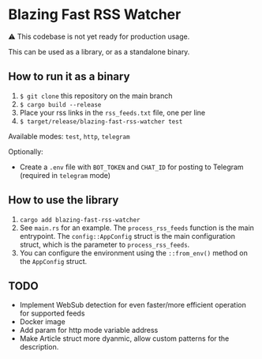 # Blazing Fast RSS Watcher

⚠️ This codebase is not yet ready for production usage.

This can be used as a library, or as a standalone binary.

## How to run it as a binary

1. `$ git clone` this repository on the main branch
2. `$ cargo build --release`
3. Place your rss links in the `rss_feeds.txt` file, one per line
4. `$ target/release/blazing-fast-rss-watcher test`

Available modes: `test`, `http`, `telegram`

Optionally:

- Create a `.env` file with `BOT_TOKEN` and `CHAT_ID` for posting to Telegram (required in `telegram` mode)

## How to use the library

1. `cargo add blazing-fast-rss-watcher`
2. See `main.rs` for an example. The `process_rss_feeds` function is the main entrypoint. The `config::AppConfig` struct is the main configuration struct, which is the parameter to `process_rss_feeds`.
3. You can configure the environment using the `::from_env()` method on the `AppConfig` struct.

## TODO

- Implement WebSub detection for even faster/more efficient operation for supported feeds
- Docker image
- Add param for http mode variable address
- Make Article struct more dyanmic, allow custom patterns for the description.
